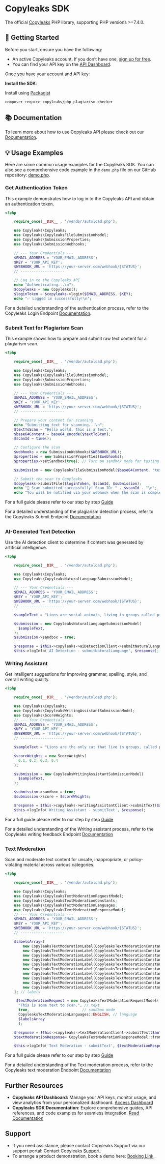 # Copyleaks SDK
The official [Copyleaks](https://copyleaks.com/) PHP library, supporting PHP versions >=7.4.0.

## 🚀 Getting Started
Before you start, ensure you have the following:

*   An active Copyleaks account. If you don’t have one, [sign up for free](https://copyleaks.com/signup).
*   You can find your API key on the [API Dashboard](https://api.copyleaks.com/dashboard).

Once you have your account and API key:

**Install the SDK**:

Install using [Packagist](https://packagist.org/packages/copyleaks/php-plagiarism-checker)
```bash
composer require copyleaks/php-plagiarism-checker
```

## 📚 Documentation
To learn more about how to use Copyleaks API please check out our [Documentation](https://docs.copyleaks.com/resources/sdks/php/). 

## 💡 Usage Examples
Here are some common usage examples for the Copyleaks SDK. You can also see a comprehensive code example in the `demo.php` file on our GitHub repository: [demo.php](https://github.com/Copyleaks/PHP-Plagiarism-Checker/blob/master/demo/demo.php).

### Get Authentication Token
This example demonstrates how to log in to the Copyleaks API and obtain an authentication token.

```php
<?php

    require_once(__DIR__ . '/vendor/autoload.php');

    use Copyleaks\Copyleaks;
    use Copyleaks\CopyleaksFileSubmissionModel;
    use Copyleaks\SubmissionProperties;
    use Copyleaks\SubmissionWebhooks;

    // --- Your Credentials ---
    $EMAIL_ADDRESS = 'YOUR_EMAIL_ADDRESS';
    $KEY = 'YOUR_API_KEY';
    $WEBHOOK_URL = 'https://your-server.com/webhook/{STATUS}';
    // --------------------

    // Log in to the Copyleaks API
    echo "Authenticating...\n";
    $copyleaks = new Copyleaks();
    $loginToken = $copyleaks->login($EMAIL_ADDRESS, $KEY);
    echo "✅ Logged in successfully!\n";

```
For a detailed understanding of the authentication process, refer to the Copyleaks Login Endpoint [Documentation](https://docs.copyleaks.com/reference/actions/account/login).
##
### Submit Text for Plagiarism Scan
This example shows how to prepare and submit raw text content for a plagiarism scan.

```php
<?php

    require_once(__DIR__ . '/vendor/autoload.php');

    use Copyleaks\Copyleaks;
    use Copyleaks\CopyleaksFileSubmissionModel;
    use Copyleaks\SubmissionProperties;
    use Copyleaks\SubmissionWebhooks;

    // --- Your Credentials ---
    $EMAIL_ADDRESS = 'YOUR_EMAIL_ADDRESS';
    $KEY = 'YOUR_API_KEY';
    $WEBHOOK_URL = 'https://your-server.com/webhook/{STATUS}';
    // --------------------

    // Prepare your content for scanning
    echo "Submitting text for scanning...\n";
    $textToScan = "Hello world, this is a test.";
    $base64Content = base64_encode($textToScan);
    $scanId = time();

    // Configure the scan
    $webhooks = new SubmissionWebhooks($WEBHOOK_URL);
    $properties = new SubmissionProperties($webhooks);
    $properties->setSandbox(true); // Turn on sandbox mode for testing

    $submission = new CopyleaksFileSubmissionModel($base64Content, 'test.txt', $properties);

    // Submit the scan to Copyleaks
    $copyleaks->submitFile($loginToken, $scanId, $submission);
    echo "🚀 Scan submitted successfully! Scan ID: " . $scanId . "\n";
    echo "You will be notified via your webhook when the scan is complete.\n";

```
For a full guide please refer to our step by step [Guide](https://docs.copyleaks.com/guides/authenticity/detect-plagiarism-text)

For a detailed understanding of the plagiarism detection process, refer to the Copyleaks Submit Endpoint [Documentation](https://docs.copyleaks.com/reference/actions/scans/submit-file)
##
### AI-Generated Text Detection
Use the AI detection client to determine if content was generated by artificial intelligence.

```php
<?php

    require_once(__DIR__ . '/vendor/autoload.php');

    use Copyleaks\Copyleaks;
    use Copyleaks\CopyleaksNaturalLanguageSubmissionModel;

    // --- Your Credentials ---
    $EMAIL_ADDRESS = 'YOUR_EMAIL_ADDRESS';
    $KEY = 'YOUR_API_KEY';
    $WEBHOOK_URL = 'https://your-server.com/webhook/{STATUS}';
    // --------------------

    $sampleText = "Lions are social animals, living in groups called prides, typically consisting of several females, their offspring, and a few males. Female lions are the primary hunters, working together to catch prey. Lions are known for their strength, teamwork, and complex social structures.";

    $submission = new CopyleaksNaturalLanguageSubmissionModel(
      $sampleText,
    );
    $submission->sandbox = true;

    $response = $this->copyleaks->aiDetectionClient->submitNaturalLanguage($authToken, time(), $submission);
    $this->logInfo('AI Detection - submitNaturalLanguage', $response);

```

### Writing Assistant
Get intelligent suggestions for improving grammar, spelling, style, and overall writing quality.

```php
<?php

    require_once(__DIR__ . '/vendor/autoload.php');

    use Copyleaks\Copyleaks;
    use Copyleaks\CopyleaksWritingAssistantSubmissionModel;
    use Copyleaks\ScoreWeights;
    // --- Your Credentials ---
    $EMAIL_ADDRESS = 'YOUR_EMAIL_ADDRESS';
    $KEY = 'YOUR_API_KEY';
    $WEBHOOK_URL = 'https://your-server.com/webhook/{STATUS}';
    // --------------------

    $sampleText = "Lions are the only cat that live in groups, called pride. A prides typically consists of a few adult males, several feales, and their offspring. This social structure is essential for hunting and raising young cubs. Female lions, or lionesses are the primary hunters of the prid. They work together in cordinated groups to take down prey usually targeting large herbiores like zbras, wildebeest and buffalo. Their teamwork and strategy during hunts highlight the intelligence and coperation that are key to their survival.";

    $scoreWeights = new ScoreWeights(
      0.1, 0.2, 0.3, 0.4
    );

    $submission = new CopyleaksWritingAssistantSubmissionModel(
      $sampleText,
    );

    $submission->sandbox = true;
    $submission->score = $scoreWeights;

    $response = $this->copyleaks->writingAssistantClient->submitText($authToken, time(), $submission);
    $this->logInfo('Writing Assistant - submitText', $response);

```
For a full guide please refer to our step by step [Guide](https://docs.copyleaks.com/guides/writing/check-grammar/)

For a detailed understanding of the Writing assistant process, refer to the Copyleaks writing feedback Endpoint [Documentation](https://docs.copyleaks.com/reference/actions/writing-assistant/check/)
##
### Text Moderation
Scan and moderate text content for unsafe, inappropriate, or policy-violating material across various categories.

```php
<?php

    require_once(__DIR__ . '/vendor/autoload.php');

    use Copyleaks\Copyleaks;
    use Copyleaks\CopyleaksTextModerationRequestModel;
    use Copyleaks\CopyleaksTextModerationConstants;
    use Copyleaks\CopyleaksTextModerationLanguages;
    use Copyleaks\CopyleaksTextModerationResponseModel;
    // --- Your Credentials ---
    $EMAIL_ADDRESS = 'YOUR_EMAIL_ADDRESS';
    $KEY = 'YOUR_API_KEY';
    $WEBHOOK_URL = 'https://your-server.com/webhook/{STATUS}';
    // --------------------

    $labelsArray=[
        new CopyleaksTextModerationLabel(CopyleaksTextModerationConstants::ADULT_V1),
        new CopyleaksTextModerationLabel(CopyleaksTextModerationConstants::TOXIC_V1),
        new CopyleaksTextModerationLabel(CopyleaksTextModerationConstants::VIOLENT_V1),
        new CopyleaksTextModerationLabel(CopyleaksTextModerationConstants::PROFANITY_V1),
        new CopyleaksTextModerationLabel(CopyleaksTextModerationConstants::SELF_HARM_V1),
        new CopyleaksTextModerationLabel(CopyleaksTextModerationConstants::HARASSMENT_V1),
        new CopyleaksTextModerationLabel(CopyleaksTextModerationConstants::HATE_SPEECH_V1),
        new CopyleaksTextModerationLabel(CopyleaksTextModerationConstants::DRUGS_V1),
        new CopyleaksTextModerationLabel(CopyleaksTextModerationConstants::FIREARMS_V1),
        new CopyleaksTextModerationLabel(CopyleaksTextModerationConstants::CYBERSECURITY_V1)
    ]; // labels

     $textModerationRequest = new CopyleaksTextModerationRequestModel(
      "This is some text to scan.", // text
      true,                        // sandbox mode
      CopyleaksTextModerationLanguages::ENGLISH, // language
      $labelsArray
      );

    $response = $this->copyleaks->textModerationClient->submitText($authToken, time(), $model);
    $textModerationResponse= CopyleaksTextModerationResponseModel::fromArray(json_decode(json_encode($response), true));

    $this->logInfo('Text Moderation - submitText', $textModerationResponse);

```
For a full guide please refer to our step by step [Guide](https://docs.copyleaks.com/guides/moderation/moderate-text/)

For a detailed understanding of the Text moderation process, refer to the Copyleaks text moderation Endpoint [Documentation](https://docs.copyleaks.com/reference/actions/text-moderation/check/)
##
## Further Resources

*   **Copyleaks API Dashboard:** Manage your API keys, monitor usage, and view analytics from your personalized dashboard. [Access Dashboard](https://api.copyleaks.com/dashboard)
*   **Copyleaks SDK Documentation:** Explore comprehensive guides, API references, and code examples for seamless integration. [Read Documentation](https://docs.copyleaks.com/resources/sdks/overview/)


## Support
* If you need assistance, please contact Copyleaks Support via our support portal: Contact Copyleaks [Support](https://help.copyleaks.com/s/contactsupport).
* To arrange a product demonstration, book a demo here: [Booking Link](https://copyleaks.com/book-a-demo).

